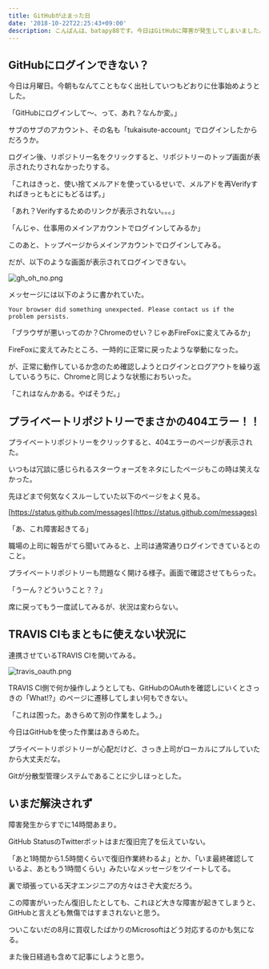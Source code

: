 ```yaml
---
title: GitHubが止まった日
date: '2018-10-22T22:25:43+09:00'
description: こんばんは、batapy88です。今日はGitHubに障害が発生してしまいました。いつか思い出すこともあるかもしれないのでメモしておきます。
---
```

## GitHubにログインできない？

今日は月曜日。今朝もなんてこともなく出社していつもどおりに仕事始めようとした。

「GitHubにログインして～、って、あれ？なんか変。」

サブのサブのアカウント、その名も「tukaisute-account」でログインしたからだろうか。

ログイン後、リポジトリー名をクリックすると、リポジトリーのトップ画面が表示されたりされなかったりする。

「これはきっと、使い捨てメルアドを使っているせいで、メルアドを再Verifyすればきっともとにもどるはず。」

「あれ？Verifyするためのリンクが表示されない。。。」

「んじゃ、仕事用のメインアカウントでログインしてみるか」

このあと、トップページからメインアカウントでログインしてみる。

だが、以下のような画面が表示されてログインできない。

![gh_oh_no.png](/img/gh_oh_no.png)

メッセージには以下のように書かれていた。

```
Your browser did something unexpected. Please contact us if the problem persists.
```

「ブラウザが悪いってのか？Chromeのせい？じゃあFireFoxに変えてみるか」

FireFoxに変えてみたところ、一時的に正常に戻ったような挙動になった。

が、正常に動作しているか念のため確認しようとログインとログアウトを繰り返しているうちに、Chromeと同じような状態におちいった。

「これはなんかある。やばそうだ。」

## プライベートリポジトリーでまさかの404エラー！！

プライベートリポジトリーをクリックすると、404エラーのページが表示された。

いつもは冗談に感じられるスターウォーズをネタにしたページもこの時は笑えなかった。

先ほどまで何気なくスルーしていた以下のページをよく見る。

[https://status.github.com/messages](https://status.github.com/messages)

「あ、これ障害起きてる」

職場の上司に報告がてら聞いてみると、上司は通常通りログインできているとのこと。

プライベートリポジトリーも問題なく開ける様子。画面で確認させてもらった。

「うーん？どういうこと？？」

席に戻ってもう一度試してみるが、状況は変わらない。

## TRAVIS CIもまともに使えない状況に

連携させているTRAVIS CIを開いてみる。

![travis_oauth.png](/img/travis_oauth.png)

TRAVIS CI側で何か操作しようとしても、GitHubのOAuthを確認しにいくとさっきの「What!?」のページに遷移してしまい何もできない。

「これは困った。あきらめて別の作業をしよう。」

今日はGitHubを使った作業はあきらめた。

プライベートリポジトリーが心配だけど、さっき上司がローカルにプルしていたから大丈夫だな。

Gitが分散型管理システムであることに少しほっとした。

## いまだ解決されず

障害発生からすでに14時間あまり。

GitHub StatusのTwitterボットはまだ復旧完了を伝えていない。

「あと1時間から1.5時間くらいで復旧作業終わるよ」とか、「いま最終確認しているよ、あともう1時間くらい」みたいなメッセージをツイートしてる。

裏で頑張っている天才エンジニアの方々はさぞ大変だろう。

この障害がいったん復旧したとしても、これほど大きな障害が起きてしまうと、GitHubと言えども無傷ではすまされないと思う。

ついこないだの8月に買収したばかりのMicrosoftはどう対応するのかも気になる。

また後日経過も含めて記事にしようと思う。

